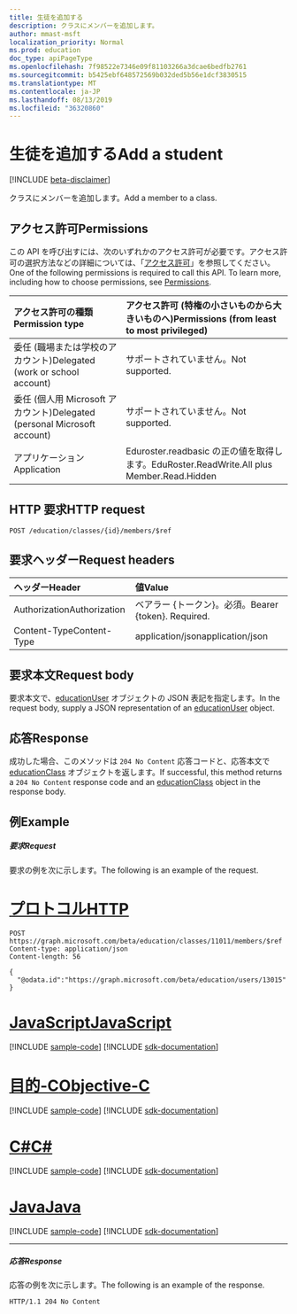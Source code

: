 ```yaml
---
title: 生徒を追加する
description: クラスにメンバーを追加します。
author: mmast-msft
localization_priority: Normal
ms.prod: education
doc_type: apiPageType
ms.openlocfilehash: 7f98522e7346e09f81103266a3dcae6bedfb2761
ms.sourcegitcommit: b5425ebf648572569b032ded5b56e1dcf3830515
ms.translationtype: MT
ms.contentlocale: ja-JP
ms.lasthandoff: 08/13/2019
ms.locfileid: "36320860"
---
```

# <a name="add-a-student"></a><span data-ttu-id="0bbbe-103">生徒を追加する</span><span class="sxs-lookup"><span data-stu-id="0bbbe-103">Add a student</span></span>

[!INCLUDE [beta-disclaimer](../../includes/beta-disclaimer.md)]

<span data-ttu-id="0bbbe-104">クラスにメンバーを追加します。</span><span class="sxs-lookup"><span data-stu-id="0bbbe-104">Add a member to a class.</span></span>

## <a name="permissions"></a><span data-ttu-id="0bbbe-105">アクセス許可</span><span class="sxs-lookup"><span data-stu-id="0bbbe-105">Permissions</span></span>
<span data-ttu-id="0bbbe-p101">この API を呼び出すには、次のいずれかのアクセス許可が必要です。アクセス許可の選択方法などの詳細については、「[アクセス許可](/graph/permissions-reference)」を参照してください。</span><span class="sxs-lookup"><span data-stu-id="0bbbe-p101">One of the following permissions is required to call this API. To learn more, including how to choose permissions, see [Permissions](/graph/permissions-reference).</span></span>

|<span data-ttu-id="0bbbe-108">アクセス許可の種類</span><span class="sxs-lookup"><span data-stu-id="0bbbe-108">Permission type</span></span>      | <span data-ttu-id="0bbbe-109">アクセス許可 (特権の小さいものから大きいものへ)</span><span class="sxs-lookup"><span data-stu-id="0bbbe-109">Permissions (from least to most privileged)</span></span>              |
|:--------------------|:---------------------------------------------------------|
|<span data-ttu-id="0bbbe-110">委任 (職場または学校のアカウント)</span><span class="sxs-lookup"><span data-stu-id="0bbbe-110">Delegated (work or school account)</span></span> |  <span data-ttu-id="0bbbe-111">サポートされていません。</span><span class="sxs-lookup"><span data-stu-id="0bbbe-111">Not supported.</span></span>  |
|<span data-ttu-id="0bbbe-112">委任 (個人用 Microsoft アカウント)</span><span class="sxs-lookup"><span data-stu-id="0bbbe-112">Delegated (personal Microsoft account)</span></span> |  <span data-ttu-id="0bbbe-113">サポートされていません。</span><span class="sxs-lookup"><span data-stu-id="0bbbe-113">Not supported.</span></span>  |
|<span data-ttu-id="0bbbe-114">アプリケーション</span><span class="sxs-lookup"><span data-stu-id="0bbbe-114">Application</span></span> | <span data-ttu-id="0bbbe-115">Eduroster.readbasic の正の値を取得します。</span><span class="sxs-lookup"><span data-stu-id="0bbbe-115">EduRoster.ReadWrite.All plus Member.Read.Hidden</span></span> | 

## <a name="http-request"></a><span data-ttu-id="0bbbe-116">HTTP 要求</span><span class="sxs-lookup"><span data-stu-id="0bbbe-116">HTTP request</span></span>
<!-- { "blockType": "ignored" } -->
```http
POST /education/classes/{id}/members/$ref
```
## <a name="request-headers"></a><span data-ttu-id="0bbbe-117">要求ヘッダー</span><span class="sxs-lookup"><span data-stu-id="0bbbe-117">Request headers</span></span>
| <span data-ttu-id="0bbbe-118">ヘッダー</span><span class="sxs-lookup"><span data-stu-id="0bbbe-118">Header</span></span>       | <span data-ttu-id="0bbbe-119">値</span><span class="sxs-lookup"><span data-stu-id="0bbbe-119">Value</span></span> |
|:---------------|:--------|
| <span data-ttu-id="0bbbe-120">Authorization</span><span class="sxs-lookup"><span data-stu-id="0bbbe-120">Authorization</span></span>  | <span data-ttu-id="0bbbe-p102">ベアラー {トークン}。必須。</span><span class="sxs-lookup"><span data-stu-id="0bbbe-p102">Bearer {token}. Required.</span></span>  |
| <span data-ttu-id="0bbbe-123">Content-Type</span><span class="sxs-lookup"><span data-stu-id="0bbbe-123">Content-Type</span></span>  | <span data-ttu-id="0bbbe-124">application/json</span><span class="sxs-lookup"><span data-stu-id="0bbbe-124">application/json</span></span>  |

## <a name="request-body"></a><span data-ttu-id="0bbbe-125">要求本文</span><span class="sxs-lookup"><span data-stu-id="0bbbe-125">Request body</span></span>
<span data-ttu-id="0bbbe-126">要求本文で、[educationUser](../resources/educationuser.md) オブジェクトの JSON 表記を指定します。</span><span class="sxs-lookup"><span data-stu-id="0bbbe-126">In the request body, supply a JSON representation of an [educationUser](../resources/educationuser.md) object.</span></span>


## <a name="response"></a><span data-ttu-id="0bbbe-127">応答</span><span class="sxs-lookup"><span data-stu-id="0bbbe-127">Response</span></span>
<span data-ttu-id="0bbbe-128">成功した場合、このメソッドは `204 No Content` 応答コードと、応答本文で [educationClass](../resources/educationclass.md) オブジェクトを返します。</span><span class="sxs-lookup"><span data-stu-id="0bbbe-128">If successful, this method returns a `204 No Content` response code and an [educationClass](../resources/educationclass.md) object in the response body.</span></span>

## <a name="example"></a><span data-ttu-id="0bbbe-129">例</span><span class="sxs-lookup"><span data-stu-id="0bbbe-129">Example</span></span>
##### <a name="request"></a><span data-ttu-id="0bbbe-130">要求</span><span class="sxs-lookup"><span data-stu-id="0bbbe-130">Request</span></span>
<span data-ttu-id="0bbbe-131">要求の例を次に示します。</span><span class="sxs-lookup"><span data-stu-id="0bbbe-131">The following is an example of the request.</span></span>

# <a name="httptabhttp"></a>[<span data-ttu-id="0bbbe-132">プロトコル</span><span class="sxs-lookup"><span data-stu-id="0bbbe-132">HTTP</span></span>](#tab/http)
<!-- {
  "blockType": "request",
  "name": "create_educationuser_from_educationclass"
}-->
```http
POST https://graph.microsoft.com/beta/education/classes/11011/members/$ref
Content-type: application/json
Content-length: 56

{
  "@odata.id":"https://graph.microsoft.com/beta/education/users/13015"
}
```
# <a name="javascripttabjavascript"></a>[<span data-ttu-id="0bbbe-133">JavaScript</span><span class="sxs-lookup"><span data-stu-id="0bbbe-133">JavaScript</span></span>](#tab/javascript)
[!INCLUDE [sample-code](../includes/snippets/javascript/create-educationuser-from-educationclass-javascript-snippets.md)]
[!INCLUDE [sdk-documentation](../includes/snippets/snippets-sdk-documentation-link.md)]

# <a name="objective-ctabobjc"></a>[<span data-ttu-id="0bbbe-134">目的-C</span><span class="sxs-lookup"><span data-stu-id="0bbbe-134">Objective-C</span></span>](#tab/objc)
[!INCLUDE [sample-code](../includes/snippets/objc/create-educationuser-from-educationclass-objc-snippets.md)]
[!INCLUDE [sdk-documentation](../includes/snippets/snippets-sdk-documentation-link.md)]

# <a name="ctabcsharp"></a>[<span data-ttu-id="0bbbe-135">C#</span><span class="sxs-lookup"><span data-stu-id="0bbbe-135">C#</span></span>](#tab/csharp)
[!INCLUDE [sample-code](../includes/snippets/csharp/create-educationuser-from-educationclass-csharp-snippets.md)]
[!INCLUDE [sdk-documentation](../includes/snippets/snippets-sdk-documentation-link.md)]

# <a name="javatabjava"></a>[<span data-ttu-id="0bbbe-136">Java</span><span class="sxs-lookup"><span data-stu-id="0bbbe-136">Java</span></span>](#tab/java)
[!INCLUDE [sample-code](../includes/snippets/java/create-educationuser-from-educationclass-java-snippets.md)]
[!INCLUDE [sdk-documentation](../includes/snippets/snippets-sdk-documentation-link.md)]

---


##### <a name="response"></a><span data-ttu-id="0bbbe-137">応答</span><span class="sxs-lookup"><span data-stu-id="0bbbe-137">Response</span></span>
<span data-ttu-id="0bbbe-138">応答の例を次に示します。</span><span class="sxs-lookup"><span data-stu-id="0bbbe-138">The following is an example of the response.</span></span> 


<!-- {
  "blockType": "response",
  "truncated": true,
  "@odata.type": "microsoft.graph.educationUser"
} -->
```http
HTTP/1.1 204 No Content
```

<!-- uuid: 8fcb5dbc-d5aa-4681-8e31-b001d5168d79
2015-10-25 14:57:30 UTC -->
<!--
{
  "type": "#page.annotation",
  "description": "Create educationUser",
  "keywords": "",
  "section": "documentation",
  "tocPath": "",
  "suppressions": [
  ]
}
-->
